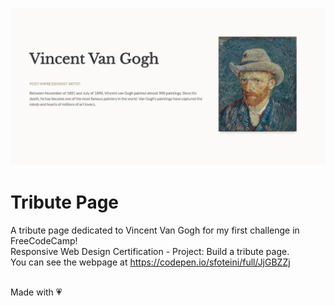 ![Tribute Page Preview](/images/tribute_social_preview.jpg)

# Tribute Page
A tribute page dedicated to Vincent Van Gogh for my first challenge in FreeCodeCamp!<br/>
Responsive Web Design Certification - Project: Build a tribute page.<br/>
You can see the webpage at https://codepen.io/sfoteini/full/JjGBZZj<br/><br/>

Made with :heartpulse:
